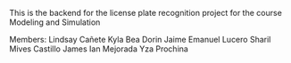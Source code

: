 This is the backend for the license plate recognition project for the course Modeling and Simulation

Members:
Lindsay Cañete
Kyla Bea Dorin
Jaime Emanuel Lucero
Sharil Mives Castillo
James Ian Mejorada
Yza Prochina